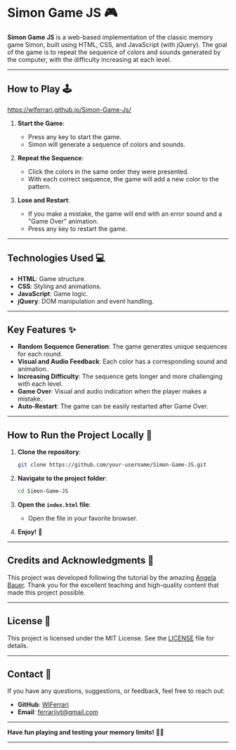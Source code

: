 # Simon Game JS 🎮

**Simon Game JS** is a web-based implementation of the classic memory game Simon, built using HTML, CSS, and JavaScript (with jQuery). The goal of the game is to repeat the sequence of colors and sounds generated by the computer, with the difficulty increasing at each level.

---

## How to Play 🕹️

https://wlferrari.github.io/Simon-Game-Js/
1. **Start the Game**:
   - Press any key to start the game.
   - Simon will generate a sequence of colors and sounds.

2. **Repeat the Sequence**:
   - Click the colors in the same order they were presented.
   - With each correct sequence, the game will add a new color to the pattern.

3. **Lose and Restart**:
   - If you make a mistake, the game will end with an error sound and a "Game Over" animation.
   - Press any key to restart the game.

---

## Technologies Used 💻

- **HTML**: Game structure.
- **CSS**: Styling and animations.
- **JavaScript**: Game logic.
- **jQuery**: DOM manipulation and event handling.

---

## Key Features ✨

- **Random Sequence Generation**: The game generates unique sequences for each round.
- **Visual and Audio Feedback**: Each color has a corresponding sound and animation.
- **Increasing Difficulty**: The sequence gets longer and more challenging with each level.
- **Game Over**: Visual and audio indication when the player makes a mistake.
- **Auto-Restart**: The game can be easily restarted after Game Over.

---

## How to Run the Project Locally 🚀

1. **Clone the repository**:
   ```bash
   git clone https://github.com/your-username/Simon-Game-JS.git
   ```

2. **Navigate to the project folder**:
   ```bash
   cd Simon-Game-JS
   ```

3. **Open the `index.html` file**:
   - Open the file in your favorite browser.

4. **Enjoy!** 🎉

---

## Credits and Acknowledgments 🙏

This project was developed following the tutorial by the amazing [Angela Bauer](https://github.com/angelabauer). Thank you for the excellent teaching and high-quality content that made this project possible.

---

## License 📄

This project is licensed under the MIT License. See the [LICENSE](LICENSE) file for details.

---

## Contact 📧

If you have any questions, suggestions, or feedback, feel free to reach out:

- **GitHub**: [WlFerrari](https://github.com/your-WlFerrari)
- **Email**: ferrarijvt@gmail.com

---

**Have fun playing and testing your memory limits!** 🧠🎉

---
